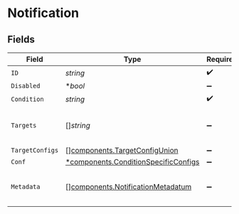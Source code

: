 # Notification


## Fields

| Field                                                                                       | Type                                                                                        | Required                                                                                    | Description                                                                                 |
| ------------------------------------------------------------------------------------------- | ------------------------------------------------------------------------------------------- | ------------------------------------------------------------------------------------------- | ------------------------------------------------------------------------------------------- |
| `ID`                                                                                        | *string*                                                                                    | :heavy_check_mark:                                                                          | N/A                                                                                         |
| `Disabled`                                                                                  | **bool*                                                                                     | :heavy_minus_sign:                                                                          | N/A                                                                                         |
| `Condition`                                                                                 | *string*                                                                                    | :heavy_check_mark:                                                                          | N/A                                                                                         |
| `Targets`                                                                                   | []*string*                                                                                  | :heavy_minus_sign:                                                                          | Targets to send any Notifications to                                                        |
| `TargetConfigs`                                                                             | [][components.TargetConfigUnion](../../models/components/targetconfigunion.md)              | :heavy_minus_sign:                                                                          | N/A                                                                                         |
| `Conf`                                                                                      | [*components.ConditionSpecificConfigs](../../models/components/conditionspecificconfigs.md) | :heavy_minus_sign:                                                                          | N/A                                                                                         |
| `Metadata`                                                                                  | [][components.NotificationMetadatum](../../models/components/notificationmetadatum.md)      | :heavy_minus_sign:                                                                          | Fields to add to events from this input                                                     |